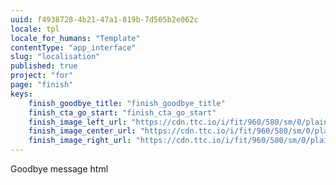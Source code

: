 ```yaml
---
uuid: f4938728-4b21-47a1-819b-7d505b2e062c
locale: tpl
locale_for_humans: "Template"
contentType: "app_interface"
slug: "localisation"
published: true
project: "for"
page: "finish"
keys:
    finish_goodbye_title: "finish_goodbye_title"
    finish_cta_go_start: "finish_cta_go_start"
    finish_image_left_url: "https://cdn.ttc.io/i/fit/960/580/sm/0/plain/fake-or-real-news-edition/1.jpg"
    finish_image_center_url: "https://cdn.ttc.io/i/fit/960/580/sm/0/plain/fake-or-real-news-edition/2.jpg"
    finish_image_right_url: "https://cdn.ttc.io/i/fit/960/580/sm/0/plain/fake-or-real-news-edition/3.jpg"
---
```

Goodbye message html